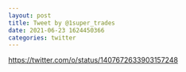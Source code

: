 ```yaml
--- 
layout: post 
title: Tweet by @1super_trades 
date: 2021-06-23 1624450366 
categories: twitter 
--- 
```

https://twitter.com/o/status/1407672633903157248